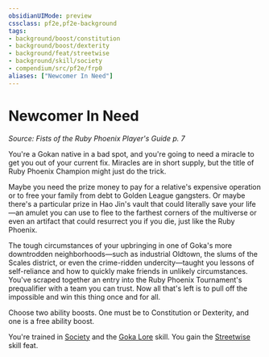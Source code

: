 ```yaml
---
obsidianUIMode: preview
cssclass: pf2e,pf2e-background
tags:
- background/boost/constitution
- background/boost/dexterity
- background/feat/streetwise
- background/skill/society
- compendium/src/pf2e/frp0
aliases: ["Newcomer In Need"]
---
```

# Newcomer In Need
*Source: Fists of the Ruby Phoenix Player's Guide p. 7*  

You're a Gokan native in a bad spot, and you're going to need a miracle to get you out of your current fix. Miracles are in short supply, but the title of Ruby Phoenix Champion might just do the trick.

Maybe you need the prize money to pay for a relative's expensive operation or to free your family from debt to Golden League gangsters. Or maybe there's a particular prize in Hao Jin's vault that could literally save your life—an amulet you can use to flee to the farthest corners of the multiverse or even an artifact that could resurrect you if you die, just like the Ruby Phoenix.

The tough circumstances of your upbringing in one of Goka's more downtrodden neighborhoods—such as industrial Oldtown, the slums of the Scales district, or even the crime-ridden undercity—taught you lessons of self-reliance and how to quickly make friends in unlikely circumstances. You've scraped together an entry into the Ruby Phoenix Tournament's prequalifier with a team you can trust. Now all that's left is to pull off the impossible and win this thing once and for all.

Choose two ability boosts. One must be to Constitution or Dexterity, and one is a free ability boost.

You're trained in [Society](/compendium/skills.md#Society) and the [Goka Lore](/compendium/skills.md#Lore) skill. You gain the [Streetwise](/compendium/feats/streetwise.md) skill feat.